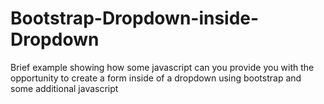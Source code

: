 # Bootstrap-Dropdown-inside-Dropdown
Brief example showing how some javascript can you provide you with the opportunity to create a form inside of a dropdown using bootstrap and some additional javascript
